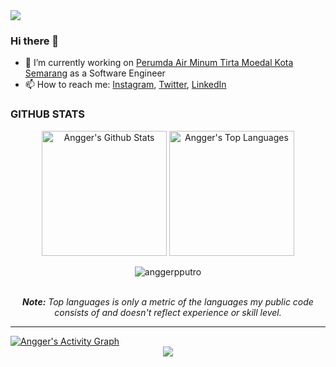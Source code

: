 <img src="https://raw.githubusercontent.com/halfrost/halfrost/master/icons/header_.png">

### Hi there 👋

- 🔭 I’m currently working on [Perumda Air Minum Tirta Moedal Kota Semarang](https://pdamkotasmg.co.id) as a Software Engineer
- 📫 How to reach me: [Instagram](https://instagram.com/anggerpputro), [Twitter](https://twitter.com/anggerpputro), [LinkedIn](https://linked.in/anggerpputro)

### GITHUB STATS

<diV>
  <div align="center">
    <a href="#"><img alt="Angger's Github Stats" src="https://github-readme-stats.vercel.app/api?username=anggerpputro&show_icons=true&include_all_commits=true&count_private=true&theme=react&hide_border=true&bg_color=0D1117&title_color=5ce1e6&icon_color=5ce1e6" height="200"/></a>
    <a href="#"><img alt="Angger's Top Languages" src="https://github-readme-stats.vercel.app/api/top-langs/?username=anggerpputro&langs_count=10&layout=compact&theme=react&hide_border=true&bg_color=0D1117&title_color=5ce1e6&icon_color=5ce1e6" height="200"/></a>
   <p align="center"> <img src="https://komarev.com/ghpvc/?username=anggerpputro&label=Profile%20views&color=0e75b6&style=flat" alt="anggerpputro" /> </p>
    <br/>
    <i><b>Note:</b> Top languages is only a metric of the languages my public code consists of and doesn't reflect experience or skill level.</i>
  </div>

  <hr/>

  <div>
    <a href="#"><img alt="Angger's Activity Graph" src="https://activity-graph.herokuapp.com/graph?username=anggerpputro&custom_title=Angger's%20Contribution%20Graph&bg_color=0D1117&color=5ce1e6&line=FFFFFF&point=5ce1e6&hide_border=true" /></a>
  <div>
</div>

<div align="center">
  <img src="https://github-profile-trophy.vercel.app/?username=anggerpputro&column=8&theme=onedark" />
</div>
<br/>


<!--
| --- | --- |
| --- | --- |
| [![anggerpputro's GitHub stats](https://github-readme-stats.vercel.app/api?username=anggerpputro&show_icons=true&hide_border=true&count_private=true&include_all_commits=true)](https://github-readme-stats.vercel.app/api?username=anggerpputro) | [![Top Langs](https://github-readme-stats.vercel.app/api/top-langs/?username=anggerpputro&langs_count=8&layout=compact&show_icons=true&hide_border=true&count_private=true&include_all_commits=true)](https://github-readme-stats.vercel.app/api/top-langs/?username=anggerpputro) |
| [![anggerpputro's wakatime stats](https://github-readme-stats.vercel.app/api/wakatime?username=anggerpputro&layout=compact&show_icons=true&hide_border=true&count_private=true&include_all_commits=true)](https://github-readme-stats.vercel.app/api/wakatime?username=anggerpputro) | --- |
-->

<!--
**anggerpputro/anggerpputro** is a ✨ _special_ ✨ repository because its `README.md` (this file) appears on your GitHub profile.

Here are some ideas to get you started:

- 🌱 I’m currently learning ...
- 👯 I’m looking to collaborate on ...
- 🤔 I’m looking for help with ...
- 💬 Ask me about ...
- 😄 Pronouns: ...
- ⚡ Fun fact: ...
-->
